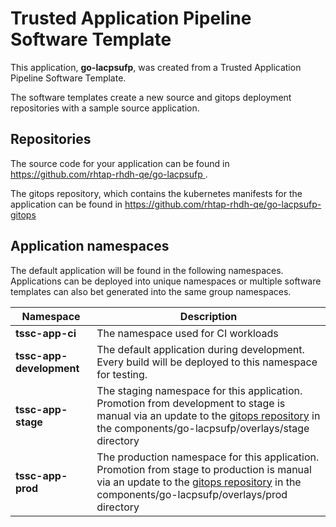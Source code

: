 # Trusted Application Pipeline Software Template

This application, **go-lacpsufp**, was created from a Trusted Application Pipeline Software Template.

The software templates create a new source and gitops deployment repositories with a sample source application. 

## Repositories

The source code for your application can be found in [https://github.com/rhtap-rhdh-qe/go-lacpsufp ](https://github.com/rhtap-rhdh-qe/go-lacpsufp ).
 
The gitops repository, which contains the kubernetes manifests for the application can be found in 
[https://github.com/rhtap-rhdh-qe/go-lacpsufp-gitops ](https://github.com/rhtap-rhdh-qe/go-lacpsufp-gitops ) 

## Application namespaces 

The default application will be found in the following namespaces. Applications can be deployed into unique namespaces or multiple software templates can also bet generated into the same group namespaces.  

|  Namespace   |  Description   |  
| -------- | -------- |
| **tssc-app-ci** | The namespace used for CI workloads |
| **tssc-app-development** | The default application during development. Every build will be deployed to this namespace for testing. |
| **tssc-app-stage** | The staging namespace for this application. Promotion from development to stage is manual via an update to the [gitops repository](https://github.com/rhtap-rhdh-qe/go-lacpsufp-gitops ) in the components/go-lacpsufp/overlays/stage directory |
| **tssc-app-prod** | The production namespace for this application. Promotion from stage to production is manual via an update to the [gitops repository](https://github.com/rhtap-rhdh-qe/go-lacpsufp-gitops ) in the components/go-lacpsufp/overlays/prod directory |
